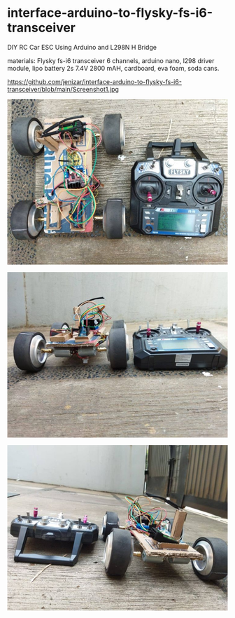# interface-arduino-to-flysky-fs-i6-transceiver
DIY RC Car ESC Using Arduino and L298N H Bridge

materials:
Flysky fs-i6 transceiver 6 channels, arduino nano, l298 driver module, lipo battery 2s 7.4V 2800 mAH, cardboard, eva foam, soda cans. 


https://github.com/jenizar/interface-arduino-to-flysky-fs-i6-transceiver/blob/main/Screenshot1.jpg

![alt text](https://github.com/jenizar/interface-arduino-to-flysky-fs-i6-transceiver/blob/main/Screenshot1.jpg)

![alt text](https://github.com/jenizar/interface-arduino-to-flysky-fs-i6-transceiver/blob/main/Screenshot2.jpg)

![alt text](https://github.com/jenizar/interface-arduino-to-flysky-fs-i6-transceiver/blob/main/Screenshot3.jpg)
